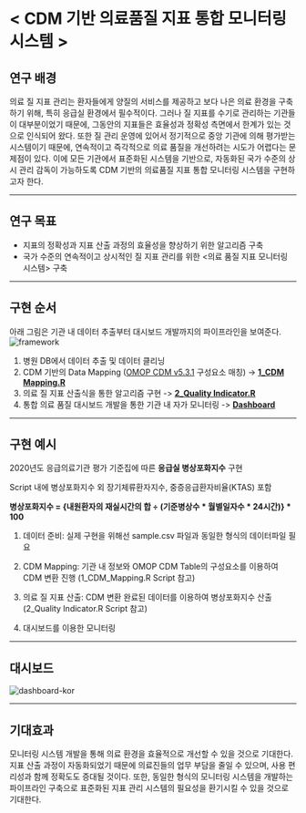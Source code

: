 
# < CDM 기반 의료품질 지표 통합 모니터링 시스템 >
## 연구 배경
의료 질 지표 관리는 환자들에게 양질의 서비스를 제공하고 보다 나은 의료 환경을 구축하기 위해, 특히 응급실 환경에서 필수적이다. 그러나 질 지표를 수기로 관리하는 기관들이 대부분이었기 때문에, 그동안의 지표들은 효율성과 정확성 측면에서 한계가 있는 것으로 인식되어 왔다. 또한 질 관리 운영에 있어서 정기적으로 중앙 기관에 의해 평가받는 시스템이기 때문에, 연속적이고 즉각적으로 의료 품질을 개선하려는 시도가 어렵다는 문제점이 있다. 이에 모든 기관에서 표준화된 시스템을 기반으로, 자동화된 국가 수준의 상시 관리 감독이 가능하도록 CDM 기반의 의료품질 지표 통합 모니터링 시스템을 구현하고자 한다.

---

## 연구 목표
- 지표의 정확성과 지표 산출 과정의 효율성을 향상하기 위한 알고리즘 구축
- 국가 수준의 연속적이고 상시적인 질 지표 관리를 위한 <의료 품질 지표 모니터링 시스템> 구축

---

## 구현 순서
아래 그림은 기관 내 데이터 추출부터 대시보드 개발까지의 파이프라인을 보여준다.
![framework](https://user-images.githubusercontent.com/28096343/117611251-21814080-b19e-11eb-96e7-5e8498877cbf.png)

1) 병원 DB에서 데이터 추출 및 데이터 클리닝
2) CDM 기반의 Data Mapping ([OMOP CDM v5.3.1](https://ohdsi.github.io/CommonDataModel/cdm531.html#omop_cdm_v531) 구성요소 매칭) -> [__1_CDM Mapping.R__](https://github.com/hong-sj/Digital_Health/blob/main/CDM/Dash_eng/1_CDM_Mapping.R)
3) 의료 질 지표 산출식을 통한 알고리즘 구현 -> [__2_Quality Indicator.R__](https://github.com/hong-sj/Digital_Health/blob/main/CDM/Dash_eng/2_Quality%20Indices.R)
4) 통합 의료 품질 대시보드 개발을 통한 기관 내 자가 모니터링 -> [__Dashboard__](https://monitoring-amia.herokuapp.com/)

---

## 구현 예시
2020년도 응급의료기관 평가 기준집에 따른 __응급실 병상포화지수__ 구현

Script 내에 병상포화지수 외 장기체류환자지수, 중증응급환자비율(KTAS) 포함

__병상포화지수 = {내원환자의 재실시간의 합 ÷ (기준병상수 * 월별일자수 * 24시간)} * 100__


1. 데이터 준비: 실제 구현을 위해선 sample.csv 파일과 동일한 형식의 데이터파일 필요

2. CDM Mapping: 기관 내 정보와 OMOP CDM Table의 구성요소를 이용하여 CDM 변환 진행 (1_CDM_Mapping.R Script 참고)

3. 의료 질 지표 산출: CDM 변환 완료된 데이터를 이용하여 병상포화지수 산출 (2_Quality Indicator.R Script 참고)

4. 대시보드를 이용한 모니터링

---
## 대시보드
![dashboard-kor](https://user-images.githubusercontent.com/28096343/117612731-a79e8680-b1a0-11eb-8d24-9ee3d14baf53.jpg)

---

## 기대효과
 모니터링 시스템 개발을 통해 의료 환경을 효율적으로 개선할 수 있을 것으로 기대한다. 지표 산출 과정이 자동화되었기 때문에 의료진들의 업무 부담을 줄일 수 있으며, 사용 편리성과 함께 정확도도 증대될 것이다.  또한, 동일한 형식의 모니터링 시스템을 개발하는 파이프라인 구축으로 표준화된 지표 관리 시스템의 필요성을 환기시킬 수 있을 것으로 기대한다.
 
